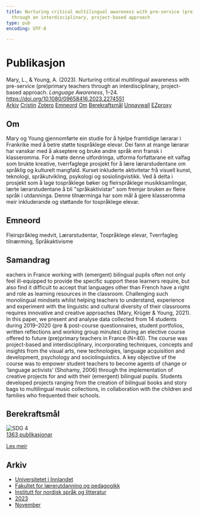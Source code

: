 ```yaml
---
title: Nurturing critical multilingual awareness with pre-service (pre)primary teachers
  through an interdisciplinary, project-based approach
type: pub
encoding: UTF-8

---
```

<h1>Publikasjon</h1>
<article id="csl-bib-container-FVZ7ADGR" class="csl-bib-container">
  <div class="csl-bib-body"> <div class="csl-entry">Mary, L., &#38; Young, A. (2023). Nurturing critical multilingual awareness with pre-service (pre)primary teachers through an interdisciplinary, project-based approach. <i>Language Awareness</i>, 1–24. <a href="https://doi.org/10.1080/09658416.2023.2274551">https://doi.org/10.1080/09658416.2023.2274551</a></div> </div>
  <div class="csl-bib-buttons">
    <a href="#taxonomy-article-FVZ7ADGR" alt="archive" class="csl-bib-button">Arkiv</a>
    <a href="https://app.cristin.no/results/show.jsf?id=2199811" alt="Cristin" class="csl-bib-button">Cristin</a>
    <a href="http://zotero.org/groups/5881554/items/FVZ7ADGR" alt="Zotero" class="csl-bib-button">Zotero</a>
    <a href="#keywords-article-FVZ7ADGR" alt="keywords" class="csl-bib-button">Emneord</a>
    <a href="#about-article-FVZ7ADGR" alt="about_pub" class="csl-bib-button">Om</a>
    <a href="#sdg-article-FVZ7ADGR" alt="sdg" class="csl-bib-button">Berekraftsmål</a>
    <a href="https://doi.org/10.1080/09658416.2023.2274551" alt="Unpaywall" class="csl-bib-button">Unpaywall</a>
    <a href="https://doi.org/10.1080/09658416.2023.2274551" alt="EZproxy" class="csl-bib-button">EZproxy</a>
  </div>
  <div id="csl-bib-meta-container-FVZ7ADGR"></div>
</article>
<div id="csl-bib-meta-FVZ7ADGR" class="csl-bib-meta">
  <article id="about-article-FVZ7ADGR" class="about_pub-article">
    <h1>Om</h1>
    Mary og Young gjennomførte ein studie for å hjelpe framtidige lærarar i Frankrike med å betre støtte tospråklege elevar. Dei fann at mange lærarar har vanskar med å akseptere og bruke andre språk enn fransk i klasseromma. For å møte denne utfordringa, utforma forfattarane eit valfag som brukte kreative, tverrfaglege prosjekt for å lære lærarstudentane om språklig og kulturelt mangfald. Kurset inkluderte aktivitetar frå visuell kunst, teknologi, språkutvikling, psykologi og sosiolingvistikk. Ved å delta i prosjekt som å lage tospråklege bøker og fleirspråklege musikksamlingar, lærte lærarstudentane å bli "språkaktivistar" som fremjar bruken av fleire språk i utdanninga. Denne tilnærminga har som mål å gjere klasseromma meir inkluderande og støttande for tospråklege elevar.
  </article>
  <article id="keywords-article-FVZ7ADGR" class="keywords-article">
    <h1>Emneord</h1>
    Fleirspråkleg medvit, Lærarstudentar, Tospråklege elevar, Tverrfagleg tilnærming, Språkaktivisme
  </article>
  <article id="abstract-article-FVZ7ADGR" class="abstract-article">
    <h1>Samandrag</h1>
    eachers in France working with (emergent) bilingual pupils often not  
only feel ill-equipped to provide the specific support these learners  
require, but also find it difficult to accept that languages other than  
French have a right and role as learning resources in the classroom.  
Challenging such monolingual mindsets whilst helping teachers to  
understand, experience and experiment with the linguistic and cultural  
diversity of their classrooms requires innovative and creative approaches  
(Mary, Krüger & Young, 2021). In this paper, we present and analyse  
data collected from 14 students during 2019–2020 (pre & post-course  
questionnaires, student portfolios, written reflections and working  
group minutes) during an elective course offered to future (pre)primary  
teachers in France (N=40). The course was project-based and interdisciplinary, incorporating techniques, concepts and insights from the  
visual arts, new technologies, language acquisition and development,  
psychology and sociolinguistics. A key objective of the course was to  
empower student teachers to become agents of change or ‘language  
activists’ (Shohamy, 2006) through the implementation of creative projects for and with their (emergent) bilingual pupils. Students developed  
projects ranging from the creation of bilingual books and story bags to  
multilingual music collections, in collaboration with the children and  
families who frequented their schools.
  </article>
  <article id="sdg-article-FVZ7ADGR" class="sdg-article">
    <h1>Berekraftsmål</h1>
    <div class="sdg-container"><div id="sdg4" class="sdg">
        <img src="{{< params subfolder >}}images/sdg/sdg04_nn.png" class="image" alt="SDG 4">
        <div class="sdg-overlay">
          <a href="{{< params subfolder >}}nn/archive/?sdg=4#archive" class="sdg-publication-count"><span>1363</span> publikasjonar</a>
          <p><a href="https://fn.no/om-fn/fns-baerekraftsmaal/god-utdanning?lang=nno-NO" class="sdg-read-more">Les meir</a></p>
        </div>
      </div></div>
  </article>
  <article id="taxonomy-article-FVZ7ADGR" class="taxonomy-article">
    <h1>Arkiv</h1>
    <ul>
      <li><a href="{{< params subfolder >}}nn/archive/?key=3DCRN523">Universitetet i Innlandet</a></li>
      <li><a href="{{< params subfolder >}}nn/archive/?key=WYNZA47F">Fakultet for lærerutdanning og pedagogikk</a></li>
      <li><a href="{{< params subfolder >}}nn/archive/?key=T9U6ILTU">Institutt for nordisk språk og litteratur</a></li>
      <li><a href="{{< params subfolder >}}nn/archive/?key=2WDT9FBV">2023</a></li>
      <li><a href="{{< params subfolder >}}nn/archive/?key=SVLIDEJJ">November</a></li>
    </ul>
  </article>
</div>
